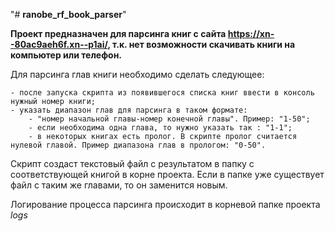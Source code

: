 "# __ranobe_rf_book_parser__" 

__Проект предназначен для парсинга книг с сайта https://xn--80ac9aeh6f.xn--p1ai/, т.к. нет возможности скачивать книги на компьютер или телефон.__


Для парсинга глав книги необходимо сделать следующее:

    - после запуска скрипта из появившегося списка книг ввести в консоль нужный номер книги;
    - указать диапазон глав для парсинга в таком формате:
        - "номер начальной главы-номер конечной главы". Пример: "1-50";
        - если необходима одна глава, то нужно указать так : "1-1";
        - в некоторых книгах есть пролог. В скрипте пролог считается нулевой главой. Пример диапазона глав в прологом: "0-50".

Скрипт создаст текстовый файл с результатом в папку с соответствующей книгой в корне проекта. Если в папке уже существует файл с таким же главами, то он заменится новым.

Логирование процесса парсинга происходит в корневой папке проекта *logs*
        


